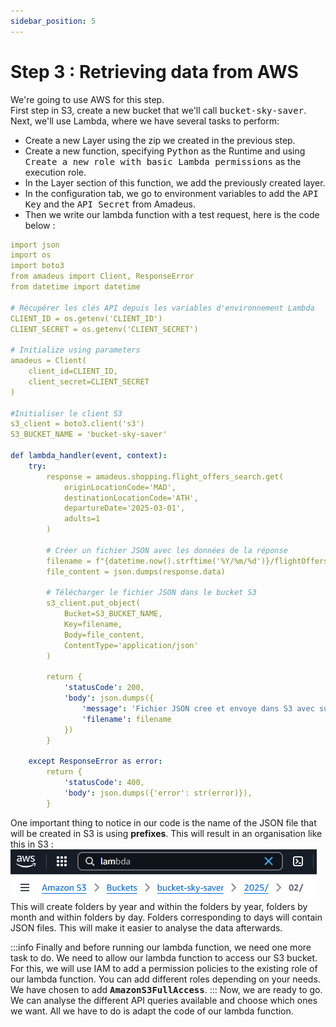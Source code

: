 ```yaml
---
sidebar_position: 5
---
```


# Step 3 : Retrieving data from AWS

We're going to use AWS for this step.\
First step in S3, create a new bucket that we'll call <kbd>bucket-sky-saver</kbd>.\
Next, we'll use Lambda, where we have several tasks to perform: 
- Create a new Layer using the zip we created in the previous step.
- Create a new function, specifying <kbd>Python</kbd> as the Runtime and using <kbd>Create a new role with basic Lambda permissions</kbd> as the execution role.
- In the Layer section of this function, we add the previously created layer.
- In the configuration tab, we go to environment variables to add the <kbd>API Key</kbd> and the <kbd>API Secret</kbd> from Amadeus.
- Then we write our lambda function with a test request, here is the code below :
```yaml
import json
import os
import boto3
from amadeus import Client, ResponseError
from datetime import datetime

# Récupérer les clés API depuis les variables d'environnement Lambda
CLIENT_ID = os.getenv('CLIENT_ID')
CLIENT_SECRET = os.getenv('CLIENT_SECRET')

# Initialize using parameters
amadeus = Client(
    client_id=CLIENT_ID,
    client_secret=CLIENT_SECRET
)

#Initialiser le client S3
s3_client = boto3.client('s3')
S3_BUCKET_NAME = 'bucket-sky-saver'

def lambda_handler(event, context):
    try:
        response = amadeus.shopping.flight_offers_search.get(
            originLocationCode='MAD',
            destinationLocationCode='ATH',
            departureDate='2025-03-01',
            adults=1
        )

        # Créer un fichier JSON avec les données de la réponse
        filename = f"{datetime.now().strftime('%Y/%m/%d')}/flightOffers_{datetime.now().strftime('%H%M%S')}.json"
        file_content = json.dumps(response.data)

        # Télécharger le fichier JSON dans le bucket S3
        s3_client.put_object(
            Bucket=S3_BUCKET_NAME,
            Key=filename,
            Body=file_content,
            ContentType='application/json'
        )

        return {
            'statusCode': 200,
            'body': json.dumps({
                'message': 'Fichier JSON cree et envoye dans S3 avec succes!',
                'filename': filename
            })
        }

    except ResponseError as error:
        return {
            'statusCode': 400,
            'body': json.dumps({'error': str(error)}),
        }
```
One important thing to notice in our code is the name of the JSON file that will be created in S3 is using **prefixes**. This will result in an organisation like this in S3 :\
![OrgaBucketS3](../assets/bucketPref.png)\
This will create folders by year and within the folders by year, folders by month and within folders by day. Folders corresponding to days will contain JSON files. This will make it easier to analyse the data afterwards.

:::info
Finally and before running our lambda function, we need one more task to do. We need to allow our lambda function to access our S3 bucket. For this, we will use IAM to add a permission policies to the existing role of our lambda function. You can add different roles depending on your needs. We have chosen to add <kbd>**AmazonS3FullAccess**</kbd>.
:::
Now, we are ready to go.\
We can analyse the different API queries available and choose which ones we want. All we have to do is adapt the code of our lambda function.